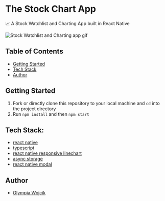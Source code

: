 # The Stock Chart App

📈 A Stock Watchlist and Charting App built in React Native

![Stock Watchlist and Charting app gif](./assets/stock-app.gif)

## Table of Contents

- [Getting Started](#getting-started)
- [Tech Stack](#tech-stack)
- [Author](#author)

## Getting Started

1. Fork or directly clone this repository to your local machine and `cd` into the project directory
2. Run `npm install` and then `npm start`


## Tech Stack:
- [react native](https://reactnative.dev/)
- [typescript](https://www.typescriptlang.org/)
- [react native responsive linechart](https://react-native-responsive-linechart.surge.sh/)
- [async storage](https://react-native-async-storage.github.io/async-storage/docs/usage/)
- [react native modal](https://reactnative.dev/docs/modal)


## Author

- [Olympia Wojcik](https://github.com/olympiawoj)
